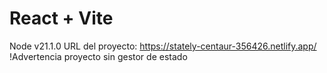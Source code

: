 # React + Vite
Node v21.1.0
URL del proyecto: https://stately-centaur-356426.netlify.app/ 
!Advertencia proyecto sin gestor de estado